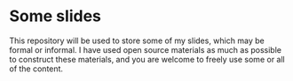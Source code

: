 # Some slides

This repository will be used to store some of my slides, which may be formal or informal. I have used open source materials as much as possible to construct these materials, and you are welcome to freely use some or all of the content.

## 
